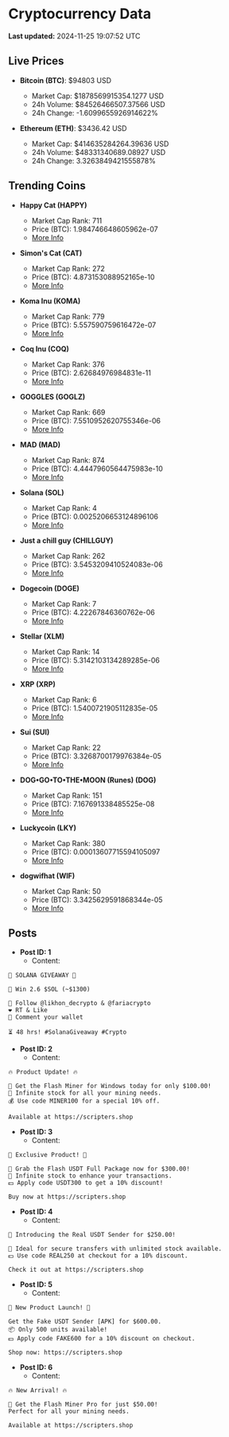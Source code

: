 # Cryptocurrency Data

**Last updated:** 2024-11-25 19:07:52 UTC

## Live Prices
- **Bitcoin (BTC)**: $94803 USD
  - Market Cap: $1878569915354.1277 USD
  - 24h Volume: $84526466507.37566 USD
  - 24h Change: -1.6099655926914622%

- **Ethereum (ETH)**: $3436.42 USD
  - Market Cap: $414635284264.39636 USD
  - 24h Volume: $48331340689.08927 USD
  - 24h Change: 3.3263849421555878%

## Trending Coins
- **Happy Cat (HAPPY)**
  - Market Cap Rank: 711
  - Price (BTC): 1.984746648605962e-07
  - [More Info](https://www.coingecko.com/en/coins/happycat)

- **Simon's Cat (CAT)**
  - Market Cap Rank: 272
  - Price (BTC): 4.873153088952165e-10
  - [More Info](https://www.coingecko.com/en/coins/simons-cat)

- **Koma Inu (KOMA)**
  - Market Cap Rank: 779
  - Price (BTC): 5.557590759616472e-07
  - [More Info](https://www.coingecko.com/en/coins/koma-inu)

- **Coq Inu (COQ)**
  - Market Cap Rank: 376
  - Price (BTC): 2.62684976984831e-11
  - [More Info](https://www.coingecko.com/en/coins/coq-inu)

- **GOGGLES (GOGLZ)**
  - Market Cap Rank: 669
  - Price (BTC): 7.5510952620755346e-06
  - [More Info](https://www.coingecko.com/en/coins/goggles)

- **MAD (MAD)**
  - Market Cap Rank: 874
  - Price (BTC): 4.4447960564475983e-10
  - [More Info](https://www.coingecko.com/en/coins/mad-2)

- **Solana (SOL)**
  - Market Cap Rank: 4
  - Price (BTC): 0.0025206653124896106
  - [More Info](https://www.coingecko.com/en/coins/solana)

- **Just a chill guy (CHILLGUY)**
  - Market Cap Rank: 262
  - Price (BTC): 3.5453209410524083e-06
  - [More Info](https://www.coingecko.com/en/coins/just-a-chill-guy)

- **Dogecoin (DOGE)**
  - Market Cap Rank: 7
  - Price (BTC): 4.22267846360762e-06
  - [More Info](https://www.coingecko.com/en/coins/dogecoin)

- **Stellar (XLM)**
  - Market Cap Rank: 14
  - Price (BTC): 5.3142103134289285e-06
  - [More Info](https://www.coingecko.com/en/coins/stellar)

- **XRP (XRP)**
  - Market Cap Rank: 6
  - Price (BTC): 1.5400721905112835e-05
  - [More Info](https://www.coingecko.com/en/coins/xrp)

- **Sui (SUI)**
  - Market Cap Rank: 22
  - Price (BTC): 3.3268700179976384e-05
  - [More Info](https://www.coingecko.com/en/coins/sui)

- **DOG•GO•TO•THE•MOON (Runes) (DOG)**
  - Market Cap Rank: 151
  - Price (BTC): 7.167691338485525e-08
  - [More Info](https://www.coingecko.com/en/coins/dog-go-to-the-moon-runes-2)

- **Luckycoin (LKY)**
  - Market Cap Rank: 380
  - Price (BTC): 0.00013607715594105097
  - [More Info](https://www.coingecko.com/en/coins/luckycoin)

- **dogwifhat (WIF)**
  - Market Cap Rank: 50
  - Price (BTC): 3.3425629591868344e-05
  - [More Info](https://www.coingecko.com/en/coins/dogwifhat)

## Posts
- **Post ID: 1**
  - Content:
```
🚀 SOLANA GIVEAWAY 🚀

🎁 Win 2.6 $SOL (~$1300)

🤝 Follow @likhon_decrypto & @fariacrypto
❤️ RT & Like
💬 Comment your wallet

⏳ 48 hrs! #SolanaGiveaway #Crypto
```

- **Post ID: 2**
  - Content:
```
🔥 Product Update! 🔥

🚀 Get the Flash Miner for Windows today for only $100.00!
🔋 Infinite stock for all your mining needs.
💰 Use code MINER100 for a special 10% off.

Available at https://scripters.shop
```

- **Post ID: 3**
  - Content:
```
🎁 Exclusive Product! 🎁

💸 Grab the Flash USDT Full Package now for $300.00!
🎉 Infinite stock to enhance your transactions.
💵 Apply code USDT300 to get a 10% discount!

Buy now at https://scripters.shop
```

- **Post ID: 4**
  - Content:
```
💎 Introducing the Real USDT Sender for $250.00!

💼 Ideal for secure transfers with unlimited stock available.
💵 Use code REAL250 at checkout for a 10% discount.

Check it out at https://scripters.shop
```

- **Post ID: 5**
  - Content:
```
🚀 New Product Launch! 🚀

Get the Fake USDT Sender [APK] for $600.00.
📦 Only 500 units available!
💵 Apply code FAKE600 for a 10% discount on checkout.

Shop now: https://scripters.shop
```

- **Post ID: 6**
  - Content:
```
🔥 New Arrival! 🔥

💸 Get the Flash Miner Pro for just $50.00!
Perfect for all your mining needs.

Available at https://scripters.shop
```

